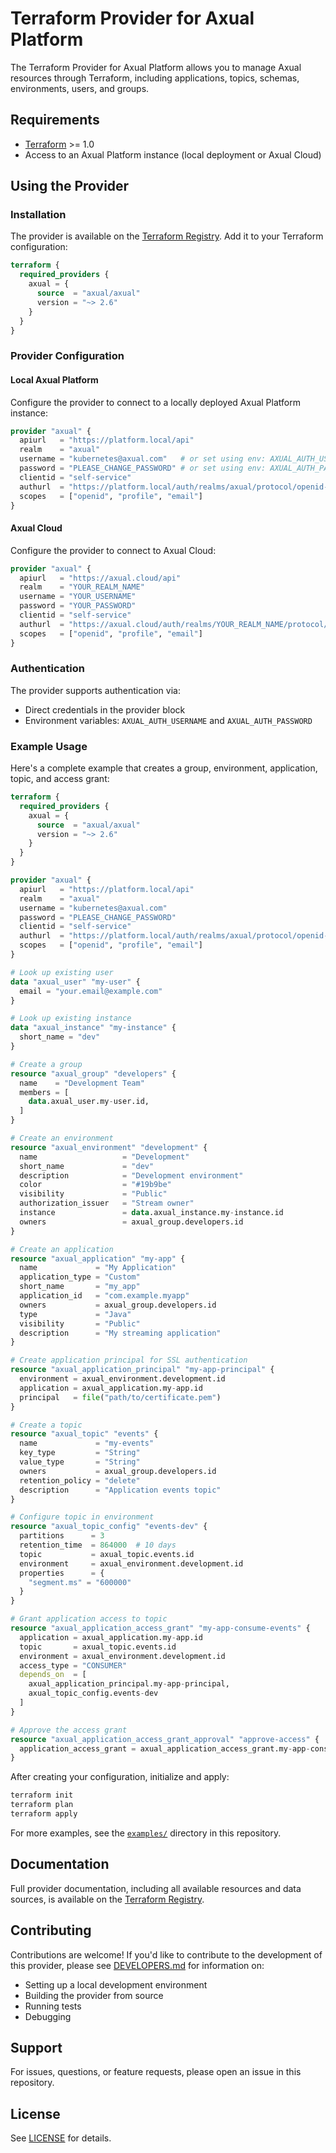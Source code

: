 # Terraform Provider for Axual Platform

The Terraform Provider for Axual Platform allows you to manage Axual resources through Terraform, including applications, topics, schemas, environments, users, and groups.

## Requirements

- [Terraform](https://www.terraform.io/downloads.html) >= 1.0
- Access to an Axual Platform instance (local deployment or Axual Cloud)

## Using the Provider

### Installation

The provider is available on the [Terraform Registry](https://registry.terraform.io/). Add it to your Terraform configuration:

```terraform
terraform {
  required_providers {
    axual = {
      source  = "axual/axual"
      version = "~> 2.6"
    }
  }
}
```

### Provider Configuration

#### Local Axual Platform

Configure the provider to connect to a locally deployed Axual Platform instance:

```terraform
provider "axual" {
  apiurl   = "https://platform.local/api"
  realm    = "axual"
  username = "kubernetes@axual.com"   # or set using env: AXUAL_AUTH_USERNAME
  password = "PLEASE_CHANGE_PASSWORD" # or set using env: AXUAL_AUTH_PASSWORD
  clientid = "self-service"
  authurl  = "https://platform.local/auth/realms/axual/protocol/openid-connect/token"
  scopes   = ["openid", "profile", "email"]
}
```

#### Axual Cloud

Configure the provider to connect to Axual Cloud:

```terraform
provider "axual" {
  apiurl   = "https://axual.cloud/api"
  realm    = "YOUR_REALM_NAME"
  username = "YOUR_USERNAME"
  password = "YOUR_PASSWORD"
  clientid = "self-service"
  authurl  = "https://axual.cloud/auth/realms/YOUR_REALM_NAME/protocol/openid-connect/token"
  scopes   = ["openid", "profile", "email"]
}
```

### Authentication

The provider supports authentication via:
- Direct credentials in the provider block
- Environment variables: `AXUAL_AUTH_USERNAME` and `AXUAL_AUTH_PASSWORD`

### Example Usage

Here's a complete example that creates a group, environment, application, topic, and access grant:

```terraform
terraform {
  required_providers {
    axual = {
      source  = "axual/axual"
      version = "~> 2.6"
    }
  }
}

provider "axual" {
  apiurl   = "https://platform.local/api"
  realm    = "axual"
  username = "kubernetes@axual.com"
  password = "PLEASE_CHANGE_PASSWORD"
  clientid = "self-service"
  authurl  = "https://platform.local/auth/realms/axual/protocol/openid-connect/token"
  scopes   = ["openid", "profile", "email"]
}

# Look up existing user
data "axual_user" "my-user" {
  email = "your.email@example.com"
}

# Look up existing instance
data "axual_instance" "my-instance" {
  short_name = "dev"
}

# Create a group
resource "axual_group" "developers" {
  name    = "Development Team"
  members = [
    data.axual_user.my-user.id,
  ]
}

# Create an environment
resource "axual_environment" "development" {
  name                   = "Development"
  short_name             = "dev"
  description            = "Development environment"
  color                  = "#19b9be"
  visibility             = "Public"
  authorization_issuer   = "Stream owner"
  instance               = data.axual_instance.my-instance.id
  owners                 = axual_group.developers.id
}

# Create an application
resource "axual_application" "my-app" {
  name             = "My Application"
  application_type = "Custom"
  short_name       = "my_app"
  application_id   = "com.example.myapp"
  owners           = axual_group.developers.id
  type             = "Java"
  visibility       = "Public"
  description      = "My streaming application"
}

# Create application principal for SSL authentication
resource "axual_application_principal" "my-app-principal" {
  environment = axual_environment.development.id
  application = axual_application.my-app.id
  principal   = file("path/to/certificate.pem")
}

# Create a topic
resource "axual_topic" "events" {
  name             = "my-events"
  key_type         = "String"
  value_type       = "String"
  owners           = axual_group.developers.id
  retention_policy = "delete"
  description      = "Application events topic"
}

# Configure topic in environment
resource "axual_topic_config" "events-dev" {
  partitions      = 3
  retention_time  = 864000  # 10 days
  topic           = axual_topic.events.id
  environment     = axual_environment.development.id
  properties      = {
    "segment.ms" = "600000"
  }
}

# Grant application access to topic
resource "axual_application_access_grant" "my-app-consume-events" {
  application = axual_application.my-app.id
  topic       = axual_topic.events.id
  environment = axual_environment.development.id
  access_type = "CONSUMER"
  depends_on  = [
    axual_application_principal.my-app-principal,
    axual_topic_config.events-dev
  ]
}

# Approve the access grant
resource "axual_application_access_grant_approval" "approve-access" {
  application_access_grant = axual_application_access_grant.my-app-consume-events.id
}
```

After creating your configuration, initialize and apply:

```bash
terraform init
terraform plan
terraform apply
```

For more examples, see the [`examples/`](./examples/) directory in this repository.

## Documentation

Full provider documentation, including all available resources and data sources, is available on the [Terraform Registry](https://registry.terraform.io/).

## Contributing

Contributions are welcome! If you'd like to contribute to the development of this provider, please see [DEVELOPERS.md](DEVELOPERS.md) for information on:
- Setting up a local development environment
- Building the provider from source
- Running tests
- Debugging

## Support

For issues, questions, or feature requests, please open an issue in this repository.

## License

See [LICENSE](LICENSE) for details.